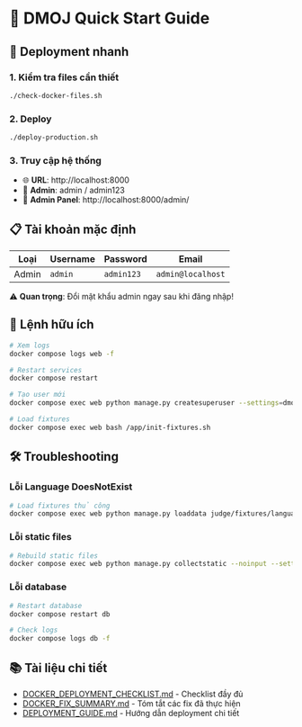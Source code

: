 # 🚀 DMOJ Quick Start Guide

## 🎯 Deployment nhanh

### 1. Kiểm tra files cần thiết
```bash
./check-docker-files.sh
```

### 2. Deploy
```bash
./deploy-production.sh
```

### 3. Truy cập hệ thống
- 🌐 **URL**: http://localhost:8000
- 👤 **Admin**: admin / admin123
- 🔗 **Admin Panel**: http://localhost:8000/admin/

## 📋 Tài khoản mặc định

| Loại | Username | Password | Email |
|------|----------|----------|-------|
| Admin | `admin` | `admin123` | `admin@localhost` |

⚠️ **Quan trọng**: Đổi mật khẩu admin ngay sau khi đăng nhập!

## 🔧 Lệnh hữu ích

```bash
# Xem logs
docker compose logs web -f

# Restart services
docker compose restart

# Tạo user mới
docker compose exec web python manage.py createsuperuser --settings=dmoj.docker_settings

# Load fixtures
docker compose exec web bash /app/init-fixtures.sh
```

## 🛠️ Troubleshooting

### Lỗi Language DoesNotExist
```bash
# Load fixtures thủ công
docker compose exec web python manage.py loaddata judge/fixtures/language_small.json --settings=dmoj.docker_settings
```

### Lỗi static files
```bash
# Rebuild static files
docker compose exec web python manage.py collectstatic --noinput --settings=dmoj.docker_settings
```

### Lỗi database
```bash
# Restart database
docker compose restart db

# Check logs
docker compose logs db -f
```

## 📚 Tài liệu chi tiết

- [DOCKER_DEPLOYMENT_CHECKLIST.md](DOCKER_DEPLOYMENT_CHECKLIST.md) - Checklist đầy đủ
- [DOCKER_FIX_SUMMARY.md](DOCKER_FIX_SUMMARY.md) - Tóm tắt các fix đã thực hiện
- [DEPLOYMENT_GUIDE.md](DEPLOYMENT_GUIDE.md) - Hướng dẫn deployment chi tiết 